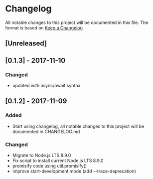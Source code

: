 # Changelog
All notable changes to this project will be documented in this file.
The format is based on [Keep a Changelog](http://keepachangelog.com/en/1.0.0/)

## [Unreleased]

## [0.1.3] - 2017-11-10

### Changed
- updated with async/await syntax

## [0.1.2] - 2017-11-09
### Added
- Start using changelog, all notable changes to this project will be documented in CHANGELOG.md

### Changed
- Migrate to Node.js LTS 8.9.0
- Fix script to install current Node.js LTS 8.9.0
- promisify code using util.promisify()
- improve start-development mode (add --trace-deprecation)